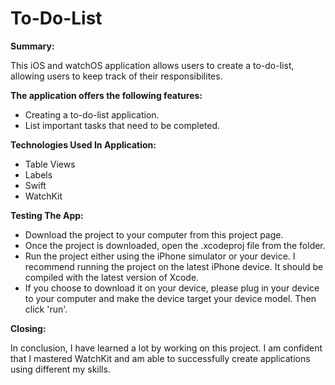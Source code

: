 # To-Do-List

**Summary:**

This iOS and watchOS application allows users to create a to-do-list, allowing users to keep track of their responsibilites.

**The application offers the following features:**

* Creating a to-do-list application.
* List important tasks that need to be completed.

**Technologies Used In Application:**
* Table Views
* Labels
* Swift
* WatchKit


**Testing The App:**
* Download the project to your computer from this project page.
* Once the project is downloaded, open the .xcodeproj file from the folder.
* Run the project either using the iPhone simulator or your device. I recommend running the project on the latest iPhone device. It should be compiled with the latest version of Xcode.
* If you choose to download it on your device, please plug in your device to your computer and make the device target your device model. Then click 'run'.

**Closing:**

In conclusion, I have learned a lot by working on this project. I am confident that I mastered WatchKit and am able to successfully create applications using different my skills. 
